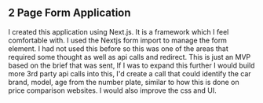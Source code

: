 ## 2 Page Form Application

I created this application using Next.js. It is a framework which I feel comfortable with. I used the Nextjs form import to manage the form element. I had not used this before so this was one of the areas that required some thought as well as api calls and redirect. This is just an MVP based on the brief that was sent, If I was to expand this further I would build more 3rd party api calls into this, I'd create a call that could identify the car brand, model, age from the number plate, similar to how this is done on price comparison websites. I would also improve the css and UI. 





